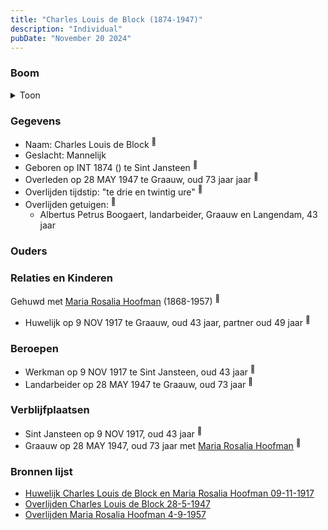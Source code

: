```yaml
---
title: "Charles Louis de Block (1874-1947)"
description: "Individual"
pubDate: "November 20 2024"
---
```


### Boom
<details><summary>Toon</summary>

![test](https://www.plantuml.com/plantuml/svg/XT9VJy8m403mztwAYpoe3oQCFmu98Jgo2KQKA37nYTos4vfrBUbr8OJmtQqob2TzQdEzw_skwIqxjAugbU12wZLQB275h5XQK-byP9Inu2ngzaUadLZ9d22JDbDqs5EvTbiegKp9yY74ZYmPjrsJEBarKyWCEm40aR4vsVbAPeKcvi6WHAc7GsYBlH3dCFjknK8SIiv6AxIA61vD9HbyWqYPh3W3P9WqcwqWW9yR6d4xwIQHRxFxaAJoFGpwAQRRHMgSKzGVmkHf3a4lxC359RnAxU313-U8z4a55vLI2zJv8hE6EJLUwKjRFPZUlKDmqmdXtY9McozlZPoYbGWlXb7vTMpCHudwQ6oshW4QIHItu_OVDZz94aUUTzqxDlWNrO7NUEPDtH36bMBdIRLeqDzGdakzz5atyFJyvhE2y9kKU5BOX8QIovNRab9curbxKJ_drLMT8MhxRq3SaixzT_a4)
</details>

### Gegevens
- Naam: Charles Louis de Block <sup><a href="../s00358/" style="text-decoration:none" title="Huwelijk Charles Louis de Block en Maria Rosalia Hoofman 09-11-1917">:link:</a></sup>
- Geslacht: Mannelijk
- Geboren op INT 1874 () te Sint Jansteen <sup><a href="../s00358/" style="text-decoration:none" title="Huwelijk Charles Louis de Block en Maria Rosalia Hoofman 09-11-1917">:link:</a></sup>
- Overleden op 28 MAY 1947 te Graauw, oud 73 jaar jaar <sup><a href="../s00359/" style="text-decoration:none" title="Overlijden Charles Louis de Block 28-5-1947 ">:link:</a></sup>
- Overlijden tijdstip: "te drie en twintig ure" <sup><a href="../s00359/" style="text-decoration:none" title="Overlijden Charles Louis de Block 28-5-1947 ">:link:</a></sup>
- Overlijden getuigen: <sup><a href="../s00359/" style="text-decoration:none" title="Overlijden Charles Louis de Block 28-5-1947 ">:link:</a></sup>
  - Albertus Petrus Boogaert, landarbeider, Graauw en Langendam, 43 jaar

### Ouders

### Relaties en Kinderen

Gehuwd met [Maria Rosalia Hoofman](../i00026/) (1868-1957) <sup><a href="../s00358/" style="text-decoration:none" title="Huwelijk Charles Louis de Block en Maria Rosalia Hoofman 09-11-1917">:link:</a></sup>
- Huwelijk op 9 NOV 1917 te Graauw, oud 43 jaar, partner oud 49 jaar <sup><a href="../s00358/" style="text-decoration:none" title="Huwelijk Charles Louis de Block en Maria Rosalia Hoofman 09-11-1917">:link:</a></sup>

### Beroepen
- Werkman op 9 NOV 1917 te Sint Jansteen, oud 43 jaar <sup><a href="../s00358/" style="text-decoration:none" title="Huwelijk Charles Louis de Block en Maria Rosalia Hoofman 09-11-1917">:link:</a></sup>
- Landarbeider op 28 MAY 1947 te Graauw, oud 73 jaar <sup><a href="../s00359/" style="text-decoration:none" title="Overlijden Charles Louis de Block 28-5-1947 ">:link:</a></sup>

### Verblijfplaatsen
- Sint Jansteen  op 9 NOV 1917, oud 43 jaar  <sup><a href="../s00358/" style="text-decoration:none" title="Huwelijk Charles Louis de Block en Maria Rosalia Hoofman 09-11-1917">:link:</a></sup>
- Graauw  op 28 MAY 1947, oud 73 jaar met [Maria Rosalia Hoofman](../i00026/) <sup><a href="../s00359/" style="text-decoration:none" title="Overlijden Charles Louis de Block 28-5-1947 ">:link:</a></sup>

### Bronnen lijst
- [Huwelijk Charles Louis de Block en Maria Rosalia Hoofman 09-11-1917](../s00358/)
- [Overlijden Charles Louis de Block 28-5-1947 ](../s00359/)
- [Overlijden Maria Rosalia Hoofman 4-9-1957 ](../s00034/)
